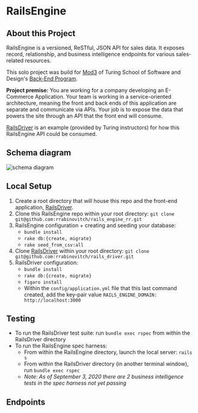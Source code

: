 # RailsEngine

## About this Project
RailsEngine is a versioned, ReSTful, JSON API for sales data. It exposes record, relationship, and business intelligence endpoints for various sales-related resources.

This solo project was build for [Mod3](https://backend.turing.io/module3/) of Turing School of Software and Design's [Back-End Program](https://backend.turing.io/).

**Project premise:** You are working for a company developing an E-Commerce Application. Your team is working in a service-oriented architecture, meaning the front and back ends of this application are separate and communicate via APIs. Your job is to expose the data that powers the site through an API that the front end will consume.

[RailsDriver](https://github.com/rrabinovitch/rails_driver) is an example (provided by Turing instructors) for how this RailsEngine API could be consumed.

## Schema diagram
![schema diagram](https://user-images.githubusercontent.com/62635544/92130499-0d40a480-edc2-11ea-968d-0189e0a6eab4.png)

## Local Setup
1. Create a root directory that will house this repo and the front-end application, [RailsDriver](https://github.com/rrabinovitch/rails_driver).
2. Clone this RailsEngine repo within your root directory:
`git clone git@github.com:rrabinovitch/rails_engine_rr.git`
3. RailsEngine configuration + creating and seeding your database:
    * `bundle install`
    * `rake db:{create, migrate}`
    * `rake seed_from_csv:all`
5. Clone [RailsDriver](https://github.com/rrabinovitch/rails_driver) within your root directory: `git clone git@github.com:rrabinovitch/rails_driver.git`
6. RailsDriver configuration:
    * `bundle install`
    * `rake db:{create, migrate}`
    * `figaro install`
    * Within the `config/application.yml` file that this last command created, add the key-pair value `RAILS_ENGINE_DOMAIN: http://localhost:3000`

## Testing
* To run the RailsDriver test suite: run `bundle exec rspec` from within the RailsDriver directory
* To run the RailsEngine spec harness:
    * From within the RailsEngine directory, launch the local server: `rails s`
    * From within the RailsDriver directory (in another terminal window), run `bundle exec rspec`
    * _Note: As of September 3, 2020 there are 2 business intelligence tests in the spec harness not yet passing_

## Endpoints
